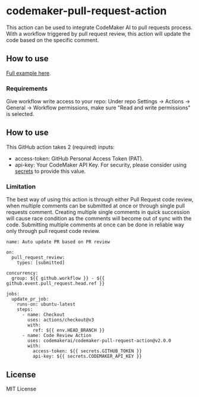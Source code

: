 # codemaker-pull-request-action

This action can be used to integrate CodeMaker AI to pull requests process. With a workflow triggered by pull request review, this action will update the code based on the specific comment.

## How to use

[Full example here](https://github.com/codemakerai/codemaker-pull-request-action-example).

### Requirements

Give workflow write access to your repo: Under repo Settings -> Actions -> General -> Workflow permissions, make sure "Read and write permissions" is selected.

## How to use

This GitHub action takes 2 (required) inputs:

* access-token: GitHub Personal Access Token (PAT).
* api-key: Your CodeMaker API Key. For security, please consider using [secrets](https://docs.github.com/en/actions/security-guides/encrypted-secrets) to provide this value.

### Limitation

The best way of using this action is through either Pull Request code review, when multiple comments can be submitted at 
once or through single pull requests comment. Creating multiple single comments in quick succession will cause race 
condition as the comments will become out of sync with the code. Submitting multiple comments at once can be done in 
reliable way only through pull request code review.   

```
name: Auto update PR based on PR review

on:
  pull_request_review:
    types: [submitted]

concurrency:
  group: ${{ github.workflow }} - ${{ github.event.pull_request.head.ref }}

jobs:
  update_pr_job:
    runs-on: ubuntu-latest
    steps:
      - name: Checkout
        uses: actions/checkout@v3
        with:
          ref: ${{ env.HEAD_BRANCH }}
      - name: Code Review Action
        uses: codemakerai/codemaker-pull-request-action@v2.0.0
        with:
          access-token: ${{ secrets.GITHUB_TOKEN }}
          api-key: ${{ secrets.CODEMAKER_API_KEY }}
```

## License

MIT License
